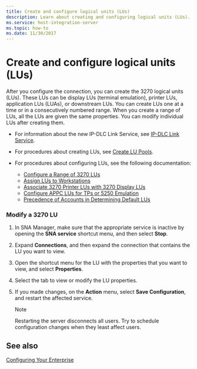```yaml
---
title: Create and configure logical units (LUs)
description: Learn about creating and configuring logical units (LUs).
ms.service: host-integration-server
ms.topic: how-to
ms.date: 11/30/2017
---
```


# Create and configure logical units (LUs)

After you configure the connection, you can create the 3270 logical units (LUs). These LUs can be display LUs (terminal emulation), printer LUs, application LUs (LUAs), or downstream LUs. You can create LUs one at a time or in a consecutively numbered range. When you create a range of LUs, all the LUs are given the same properties. You can modify individual LUs after creating them.

- For information about the new IP-DLC Link Service, see [IP-DLC Link Service](./ip-dlc-link-service2.md).  

- For procedures about creating LUs, see [Create LU Pools](how-to-create-lu-pools1.md).

- For procedures about configuring LUs, see the following documentation:

  - [Configure a Range of 3270 LUs](../core/how-to-configure-a-range-of-3270-lus2.md)
  - [Assign LUs to Workstations](../core/how-to-assign-lus-to-workstations1.md)
  - [Associate 3270 Printer LUs with 3270 Display LUs](../core/how-to-associate-3270-printer-lus-with-3270-display-lus2.md)
  - [Configure APPC LUs for TPs or 5250 Emulation](../core/how-to-configure-appc-lus-for-tps-or-5250-emulation2.md)
  - [Precedence of Accounts in Determining Default LUs](../core/precedence-of-accounts-in-determining-default-lus2.md)

### Modify a 3270 LU

1.  In SNA Manager, make sure that the appropriate service is inactive by opening the **SNA service** shortcut menu, and then select **Stop**.  
  
1.  Expand **Connections**, and then expand the connection that contains the LU you want to view.

1.  Open the shortcut menu for the LU with the properties that you want to view, and select **Properties**.

1.  Select the tab to view or modify the LU properties.

1.  If you made changes, on the **Action** menu, select **Save Configuration**, and restart the affected service.

    > [!NOTE]
    >
    > Restarting the server disconnects all users. Try to schedule configuration changes when they least affect users.  
  
## See also

[Configuring Your Enterprise](../core/configuring-your-enterprise1.md)
